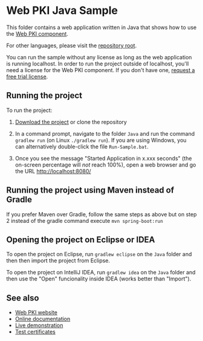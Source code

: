 Web PKI Java Sample
===================

This folder contains a web application written in Java that shows how to use the
[Web PKI component](https://webpki.lacunasoftware.com/).

For other languages, please visit the [repository root](https://github.com/LacunaSoftware/WebPkiSamples).

You can run the sample without any license as long as the web application is running localhost. In order to run the project
outside of localhost, you'll need a license for the Web PKI component. If you don't have one, [request a free trial license](https://webpki.lacunasoftware.com/#/Contact/GetTrial).

Running the project
-------------------

To run the project:

1. [Download the project](https://github.com/LacunaSoftware/WebPkiSamples/archive/master.zip)
   or clone the repository

2. In a command prompt, navigate to the folder `Java` and run the command
   `gradlew run` (on Linux `./gradlew run`). If you are using Windows, you can alternatively
   double-click the file `Run-Sample.bat`.
 
3. Once you see the message "Started Application in x.xxx seconds" (the on-screen percentage
   will *not* reach 100%), open a web browser and go the URL [http://localhost:8080/](http://localhost:8080/)
   

Running the project using Maven instead of Gradle
-------------------------------------------------

If you prefer Maven over Gradle, follow the same steps as above but on step 2 instead of the gradle command execute `mvn spring-boot:run`
   

Opening the project on Eclipse or IDEA
--------------------------------------

To open the project on Eclipse, run `gradlew eclipse` on the `Java` folder and then
then import the project from Eclipse.

To open the project on IntelliJ IDEA, run `gradlew idea` on the `Java` folder
and then use the "Open" funcionality inside IDEA (works better than "Import").

See also
--------

* [Web PKI website](https://webpki.lacunasoftware.com/)
* [Online documentation](https://webpki.lacunasoftware.com/#/Documentation)
* [Live demonstration](https://webpki.lacunasoftware.com/#/Demo)
* [Test certificates](../TestCertificates.md)
